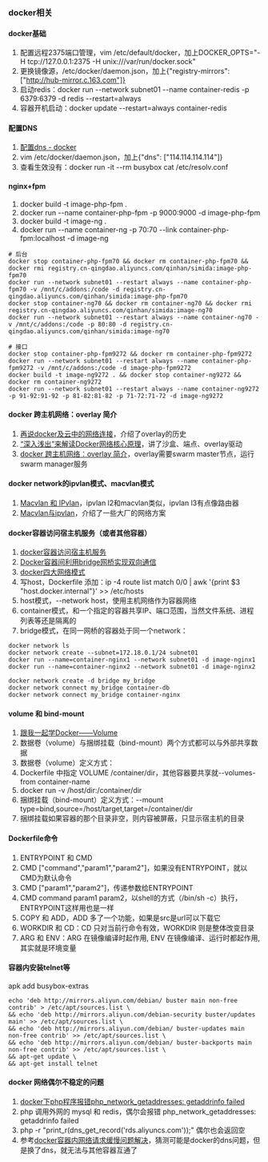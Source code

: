 ### docker相关

#### docker基础
1. 配置远程2375端口管理，vim /etc/default/docker，加上DOCKER_OPTS="-H tcp://127.0.0.1:2375 -H unix:///var/run/docker.sock"
1. 更换镜像源，/etc/docker/daemon.json，加上{"registry-mirrors": ["http://hub-mirror.c.163.com"]}
1. 启动redis：docker run --network subnet01 --name container-redis -p 6379:6379 -d redis --restart=always
1. 容器开机启动：docker update --restart=always container-redis

#### 配置DNS
1. [配置dns - docker](https://yeasy.gitbook.io/docker_practice/network/dns)
1. vim /etc/docker/daemon.json，加上{"dns": ["114.114.114.114"]}
1. 查看生效没有：docker run -it --rm busybox cat /etc/resolv.conf

#### nginx+fpm
1. docker build -t image-php-fpm .
1. docker run --name container-php-fpm -p 9000:9000 -d image-php-fpm
1. docker build -t image-ng .
1. docker run --name container-ng -p 70:70 --link container-php-fpm:localhost -d image-ng

```
# 后台
docker stop container-php-fpm70 && docker rm container-php-fpm70 && docker rmi registry.cn-qingdao.aliyuncs.com/qinhan/simida:image-php-fpm70
docker run --network subnet01 --restart always --name container-php-fpm70 -v /mnt/c/addons:/code -d registry.cn-qingdao.aliyuncs.com/qinhan/simida:image-php-fpm70
docker stop container-ng70 && docker rm container-ng70 && docker rmi registry.cn-qingdao.aliyuncs.com/qinhan/simida:image-ng70
docker run --network subnet01 --restart always --name container-ng70 -v /mnt/c/addons:/code -p 80:80 -d registry.cn-qingdao.aliyuncs.com/qinhan/simida:image-ng70

# 接口
docker stop container-php-fpm9272 && docker rm container-php-fpm9272
docker run --network subnet01 --restart always --name container-php-fpm9272 -v /mnt/c/addons:/code -d image-php-fpm9272
docker build -t image-ng9272 . && docker stop container-ng9272 && docker rm container-ng9272
docker run --network subnet01 --restart always --name container-ng9272 -p 91-92:91-92 -p 81-82:81-82 -p 71-72:71-72 -d image-ng9272
```

#### docker 跨主机网络：overlay 简介
1. [再说docker及云中的网络连接](https://ying-zhang.github.io/cloud/2016/vm-net-2/)，介绍了overlay的历史
1. [“深入浅出”来解读Docker网络核心原理](https://blog.51cto.com/ganbing/2087598)，讲了沙盒、端点、overlay驱动
1. [docker 跨主机网络：overlay 简介](https://cizixs.com/2016/06/13/docker-overlay-network/)，overlay需要swarm master节点，运行swarm manager服务

#### docker network的ipvlan模式、macvlan模式
1. [Macvlan 和 IPvlan](https://www.cnblogs.com/menkeyi/p/11374023.html)，ipvlan l2和macvlan类似，ipvlan l3有点像路由器
1. [Macvlan与ipvlan](https://xiazemin.github.io/MyBlog/docker/2019/07/11/ipvlan.html)，介绍了一些大厂的网络方案

#### docker容器访问宿主机服务（或者其他容器）
1. [docker容器访问宿主机服务](https://blog.csdn.net/qq_38403662/article/details/102555888)
1. [Docker容器间利用bridge网桥实现双向通信](https://www.cnblogs.com/zouzou-busy/p/12148825.html)
1. [docker四大网络模式](https://lgzblog.com/2020/04/23/docker%E5%9B%9B%E5%A4%A7%E7%BD%91%E7%BB%9C%E6%A8%A1%E5%BC%8F/)
1. 写host，Dockerfile 添加：ip -4 route list match 0/0 | awk '{print $3 "host.docker.internal"}' >> /etc/hosts
1. host模式，--network host，使用主机网络作为容器网络
1. container模式，和一个指定的容器共享IP、端口范围，当然文件系统、进程列表等还是隔离的
1. bridge模式，在同一网桥的容器处于同一个network：

```
docker network ls
docker network create --subnet=172.18.0.1/24 subnet01
docker run --name=container-nginx1 --network subnet01 -d image-nginx1
docker run --name=container-nginx2 --network subnet01 -d image-nginx2

docker network create -d bridge my_bridge
docker network connect my_bridge container-db
docker network connect my_bridge container-nginx
```

#### volume 和 bind-mount
1. [跟我一起学Docker——Volume](https://www.binss.me/blog/learn-docker-with-me-about-volume/)
1. 数据卷（volume）与捆绑挂载（bind-mount）两个方式都可以与外部共享数据
1. 数据卷（volume）定义方式：
  1. Dockerfile 中指定 VOLUME /container/dir，其他容器要共享就--volumes-from container-name
  1. docker run -v /host/dir:/container/dir
1. 捆绑挂载（bind-mount）定义方式：--mount type=bind,source=/host/target,target=/container/dir
1. 捆绑挂载如果容器的那个目录非空，则内容被屏蔽，只显示宿主机的目录

#### Dockerfile命令
1. ENTRYPOINT 和 CMD
  1. CMD ["command","param1","param2"]，如果没有ENTRYPOINT，就以CMD为默认命令
  1. CMD ["param1","param2"]，传递参数给ENTRYPOINT
  1. CMD command param1 param2，以shell的方式（/bin/sh -c）执行，ENTRYPOINT这样用也是一样
1. COPY 和 ADD，ADD 多了一个功能，如果是src是url可以下载它
1. WORKDIR 和 CD：CD 只对当前行命令有效，WORKDIR 则是整体改变目录
1. ARG 和 ENV：ARG 在镜像编译时起作用, ENV 在镜像编译、运行时都起作用, 其实就是环境变量

#### 容器内安装telnet等
apk add busybox-extras

```
echo 'deb http://mirrors.aliyun.com/debian/ buster main non-free contrib' > /etc/apt/sources.list \
&& echo 'deb http://mirrors.aliyun.com/debian-security buster/updates main' >> /etc/apt/sources.list \
&& echo 'deb http://mirrors.aliyun.com/debian/ buster-updates main non-free contrib' >> /etc/apt/sources.list \
&& echo 'deb http://mirrors.aliyun.com/debian/ buster-backports main non-free contrib' >> /etc/apt/sources.list \
&& apt-get update \
&& apt-get install telnet
```

#### docker 网络偶尔不稳定的问题
1. [docker下php程序报错php_network_getaddresses: getaddrinfo failed](https://learnku.com/laravel/t/49314)
1. php 调用外网的 mysql 和 redis，偶尔会报错 php_network_getaddresses: getaddrinfo failed
1. php -r "print_r(dns_get_record('rds.aliyuncs.com'));" 偶尔也会返回空
1. 参考[docker容器内网络请求缓慢问题解决](https://blog.csdn.net/embbnux/article/details/52771097)，猜测可能是docker的dns问题，但是换了dns，就无法与其他容器互通了
